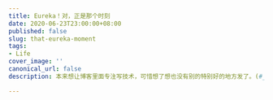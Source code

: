 ```yaml
---
title: Eureka！对，正是那个时刻
date: 2020-06-23T23:00:00+08:00
published: false
slug: that-eureka-moment
tags:
- Life
cover_image: ''
canonical_url: false
description: 本来想让博客里面专注写技术，可惜想了想也没有别的特别好的地方发了。(#_<-)

---
```

